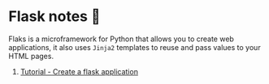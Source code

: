 # Flask notes 🧪

Flaks is a microframework for Python that allows you to create web applications, it also uses `Jinja2` templates to reuse and pass values to your HTML pages.

1. [Tutorial - Create a flask application](https://github.com/alysanne/flask_notes/blob/master/flask-tutorial.md)
